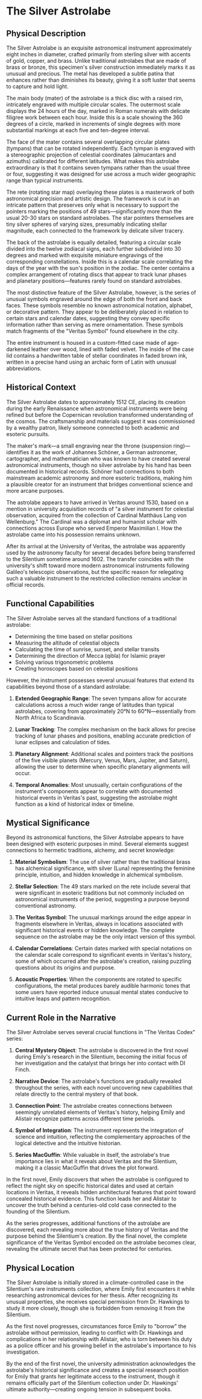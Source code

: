 # The Silver Astrolabe

## Physical Description

The Silver Astrolabe is an exquisite astronomical instrument approximately eight inches in diameter, crafted primarily from sterling silver with accents of gold, copper, and brass. Unlike traditional astrolabes that are made of brass or bronze, this specimen's silver construction immediately marks it as unusual and precious. The metal has developed a subtle patina that enhances rather than diminishes its beauty, giving it a soft luster that seems to capture and hold light.

The main body (mater) of the astrolabe is a thick disc with a raised rim, intricately engraved with multiple circular scales. The outermost scale displays the 24 hours of the day, marked in Roman numerals with delicate filigree work between each hour. Inside this is a scale showing the 360 degrees of a circle, marked in increments of single degrees with more substantial markings at each five and ten-degree interval.

The face of the mater contains several overlapping circular plates (tympans) that can be rotated independently. Each tympan is engraved with a stereographic projection of celestial coordinates (almucantars and azimuths) calibrated for different latitudes. What makes this astrolabe extraordinary is that it contains seven tympans rather than the usual three or four, suggesting it was designed for use across a much wider geographic range than typical instruments.

The rete (rotating star map) overlaying these plates is a masterwork of both astronomical precision and artistic design. The framework is cut in an intricate pattern that preserves only what is necessary to support the pointers marking the positions of 49 stars—significantly more than the usual 20-30 stars on standard astrolabes. The star pointers themselves are tiny silver spheres of varying sizes, presumably indicating stellar magnitude, each connected to the framework by delicate silver tracery.

The back of the astrolabe is equally detailed, featuring a circular scale divided into the twelve zodiacal signs, each further subdivided into 30 degrees and marked with exquisite miniature engravings of the corresponding constellations. Inside this is a calendar scale correlating the days of the year with the sun's position in the zodiac. The center contains a complex arrangement of rotating discs that appear to track lunar phases and planetary positions—features rarely found on standard astrolabes.

The most distinctive feature of the Silver Astrolabe, however, is the series of unusual symbols engraved around the edge of both the front and back faces. These symbols resemble no known astronomical notation, alphabet, or decorative pattern. They appear to be deliberately placed in relation to certain stars and calendar dates, suggesting they convey specific information rather than serving as mere ornamentation. These symbols match fragments of the "Veritas Symbol" found elsewhere in the city.

The entire instrument is housed in a custom-fitted case made of age-darkened leather over wood, lined with faded velvet. The inside of the case lid contains a handwritten table of stellar coordinates in faded brown ink, written in a precise hand using an archaic form of Latin with unusual abbreviations.

## Historical Context

The Silver Astrolabe dates to approximately 1512 CE, placing its creation during the early Renaissance when astronomical instruments were being refined but before the Copernican revolution transformed understanding of the cosmos. The craftsmanship and materials suggest it was commissioned by a wealthy patron, likely someone connected to both academic and esoteric pursuits.

The maker's mark—a small engraving near the throne (suspension ring)—identifies it as the work of Johannes Schöner, a German astronomer, cartographer, and mathematician who was known to have created several astronomical instruments, though no silver astrolabe by his hand has been documented in historical records. Schöner had connections to both mainstream academic astronomy and more esoteric traditions, making him a plausible creator for an instrument that bridges conventional science and more arcane purposes.

The astrolabe appears to have arrived in Veritas around 1530, based on a mention in university acquisition records of "a silver instrument for celestial observation, acquired from the collection of Cardinal Matthäus Lang von Wellenburg." The Cardinal was a diplomat and humanist scholar with connections across Europe who served Emperor Maximilian I. How the astrolabe came into his possession remains unknown.

After its arrival at the University of Veritas, the astrolabe was apparently used by the astronomy faculty for several decades before being transferred to the Silentium sometime around 1602. The transfer coincides with the university's shift toward more modern astronomical instruments following Galileo's telescopic observations, but the specific reason for relegating such a valuable instrument to the restricted collection remains unclear in official records.

## Functional Capabilities

The Silver Astrolabe serves all the standard functions of a traditional astrolabe:
- Determining the time based on stellar positions
- Measuring the altitude of celestial objects
- Calculating the time of sunrise, sunset, and stellar transits
- Determining the direction of Mecca (qibla) for Islamic prayer
- Solving various trigonometric problems
- Creating horoscopes based on celestial positions

However, the instrument possesses several unusual features that extend its capabilities beyond those of a standard astrolabe:

1. **Extended Geographic Range**: The seven tympans allow for accurate calculations across a much wider range of latitudes than typical astrolabes, covering from approximately 20°N to 60°N—essentially from North Africa to Scandinavia.

2. **Lunar Tracking**: The complex mechanism on the back allows for precise tracking of lunar phases and positions, enabling accurate prediction of lunar eclipses and calculation of tides.

3. **Planetary Alignment**: Additional scales and pointers track the positions of the five visible planets (Mercury, Venus, Mars, Jupiter, and Saturn), allowing the user to determine when specific planetary alignments will occur.

4. **Temporal Anomalies**: Most unusually, certain configurations of the instrument's components appear to correlate with documented historical events in Veritas's past, suggesting the astrolabe might function as a kind of historical index or timeline.

## Mystical Significance

Beyond its astronomical functions, the Silver Astrolabe appears to have been designed with esoteric purposes in mind. Several elements suggest connections to hermetic traditions, alchemy, and secret knowledge:

1. **Material Symbolism**: The use of silver rather than the traditional brass has alchemical significance, with silver (Luna) representing the feminine principle, intuition, and hidden knowledge in alchemical symbolism.

2. **Stellar Selection**: The 49 stars marked on the rete include several that were significant in esoteric traditions but not commonly included on astronomical instruments of the period, suggesting a purpose beyond conventional astronomy.

3. **The Veritas Symbol**: The unusual markings around the edge appear in fragments elsewhere in Veritas, always in locations associated with significant historical events or hidden knowledge. The complete sequence on the astrolabe may be the only intact version of this symbol.

4. **Calendar Correlations**: Certain dates marked with special notations on the calendar scale correspond to significant events in Veritas's history, some of which occurred after the astrolabe's creation, raising puzzling questions about its origins and purpose.

5. **Acoustic Properties**: When the components are rotated to specific configurations, the metal produces barely audible harmonic tones that some users have reported induce unusual mental states conducive to intuitive leaps and pattern recognition.

## Current Role in the Narrative

The Silver Astrolabe serves several crucial functions in "The Veritas Codex" series:

1. **Central Mystery Object**: The astrolabe is discovered in the first novel during Emily's research in the Silentium, becoming the initial focus of her investigation and the catalyst that brings her into contact with DI Finch.

2. **Narrative Device**: The astrolabe's functions are gradually revealed throughout the series, with each novel uncovering new capabilities that relate directly to the central mystery of that book.

3. **Connection Point**: The astrolabe creates connections between seemingly unrelated elements of Veritas's history, helping Emily and Alistair recognize patterns across different time periods.

4. **Symbol of Integration**: The instrument represents the integration of science and intuition, reflecting the complementary approaches of the logical detective and the intuitive historian.

5. **Series MacGuffin**: While valuable in itself, the astrolabe's true importance lies in what it reveals about Veritas and the Silentium, making it a classic MacGuffin that drives the plot forward.

In the first novel, Emily discovers that when the astrolabe is configured to reflect the night sky on specific historical dates and used at certain locations in Veritas, it reveals hidden architectural features that point toward concealed historical evidence. This function leads her and Alistair to uncover the truth behind a centuries-old cold case connected to the founding of the Silentium.

As the series progresses, additional functions of the astrolabe are discovered, each revealing more about the true history of Veritas and the purpose behind the Silentium's creation. By the final novel, the complete significance of the Veritas Symbol encoded on the astrolabe becomes clear, revealing the ultimate secret that has been protected for centuries.

## Physical Location

The Silver Astrolabe is initially stored in a climate-controlled case in the Silentium's rare instruments collection, where Emily first encounters it while researching astronomical devices for her thesis. After recognizing its unusual properties, she receives special permission from Dr. Hawkings to study it more closely, though she is forbidden from removing it from the Silentium.

As the first novel progresses, circumstances force Emily to "borrow" the astrolabe without permission, leading to conflict with Dr. Hawkings and complications in her relationship with Alistair, who is torn between his duty as a police officer and his growing belief in the astrolabe's importance to his investigation.

By the end of the first novel, the university administration acknowledges the astrolabe's historical significance and creates a special research position for Emily that grants her legitimate access to the instrument, though it remains officially part of the Silentium collection under Dr. Hawkings' ultimate authority—creating ongoing tension in subsequent books.
